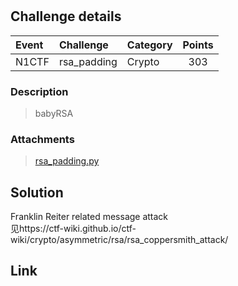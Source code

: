 # 
## Challenge details
|       Event        | Challenge | Category | Points  |
|:-------------------|:----------|:---------|:-------:|
|         N1CTF      |  rsa_padding |  Crypto  |   303   |

### Description
> babyRSA
### Attachments
> [rsa_padding.py](rsa_padding.py)
## Solution
Franklin Reiter related message attack  
见https://ctf-wiki.github.io/ctf-wiki/crypto/asymmetric/rsa/rsa_coppersmith_attack/


## Link
